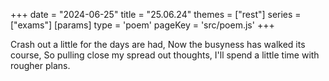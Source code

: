 +++
date = "2024-06-25"
title = "25.06.24"
themes = ["rest"]
series = ["exams"]
[params]
  type = 'poem'
  pageKey = 'src/poem.js'
+++

Crash out a little for the days are had,
Now the busyness has walked its course,
So pulling close my spread out thoughts,
I'll spend a little time with rougher plans.
